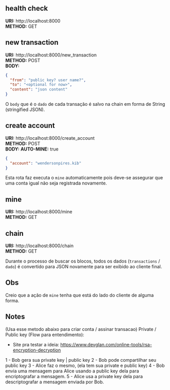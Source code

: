 ## health check

**URI:** http://localhost:8000 </br>
**METHOD:** GET </br>

## new transaction

**URI:** http://localhost:8000/new_transaction </br>
**METHOD:** POST </br>
**BODY:**

```json
{
  "from": "public key? user name?",
  "to": "<optional for now>",
  "content": "json content"
}
```

O `body` que é o `dado` de cada transação é salvo na chain em forma de String (stringified JSON).

## create account

**URI:** http://localhost:8000/create_account </br>
**METHOD:** POST </br>
**BODY:**
**AUTO-MINE:** true

```json
{
  "account": "wendersonpires.kib"
}
```

Esta rota faz executa o `mine` automaticamente pois deve-se assegurar que uma conta igual não seja registrada novamente.

## mine

**URI:** http://localhost:8000/mine </br>
**METHOD:** GET </br>

## chain

**URI:** http://localhost:8000/chain </br>
**METHOD:** GET </br>

Durante o processo de buscar os blocos, todos os dados (`transactions` / `dado`) é convertido para JSON novamente para ser exibido ao cliente final.

## Obs

Creio que a ação de `mine` tenha que está do lado do cliente de alguma forma.

## Notes

(Usa esse metodo abaixo para criar conta / assinar transacao)
Private / Public key (Flow para entendimento):

- Site pra testar a ideia: https://www.devglan.com/online-tools/rsa-encryption-decryption

1 - Bob gera sua private key | public key
2 - Bob pode compartilhar seu public key
3 - Alice faz o mesmo, (ela tem sua private e public key)
4 - Bob envia uma mensagem para Alice usando a public key dela para encriptografar a mensagem.
5 - Alice usa a private key dela para descriptografar a mensagem enviada por Bob.
